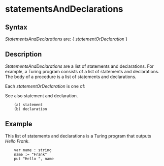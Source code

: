
# statementsAndDeclarations

## Syntax
_StatementsAndDeclarations_ are:   { _statementOrDeclaration_ }

## Description
_StatementsAndDeclarations_ are a list of statements and declarations. For example, a Turing program consists of a list of statements and declarations. The body of a procedure is a list of statements and declarations.

Each _statementOrDeclaration_ is one of:

See also statement and declaration.

        (a) statement
        (b) declaration
## Example
This list of statements and declarations is a Turing program that outputs _Hello Frank_.

        var name : string
        name := "Frank"
        put "Hello ", name
